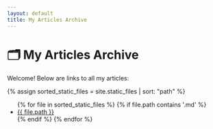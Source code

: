 ```yaml
---
layout: default
title: My Articles Archive
---
```


# 🗂 My Articles Archive

Welcome! Below are links to all my articles:

{% assign sorted_static_files = site.static_files | sort: "path" %}

<ul>
  {% for file in sorted_static_files %}
    {% if file.path contains '.md' %}
      <li><a href="{{ file.path | relative_url }}">{{ file.path }}</a></li>
    {% endif %}
  {% endfor %}
</ul>
